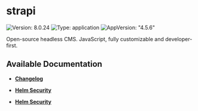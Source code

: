 # strapi

![Version: 8.0.24](https://img.shields.io/badge/Version-8.0.24-informational?style=flat-square) ![Type: application](https://img.shields.io/badge/Type-application-informational?style=flat-square) ![AppVersion: "4.5.6"](https://img.shields.io/badge/AppVersion-"4.5.6"-informational?style=flat-square)

Open-source headless CMS. JavaScript, fully customizable and developer-first.

## Available Documentation

- [**Changelog**](CHANGELOG)

- [**Helm Security**](container-security)

- [**Helm Security**](helm-security)

